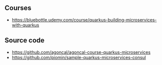 ## Courses
- https://bluebottle.udemy.com/course/quarkus-building-microservices-with-quarkus

## Source code
- https://github.com/agoncal/agoncal-course-quarkus-microservices
- https://github.com/piomin/sample-quarkus-microservices-consul